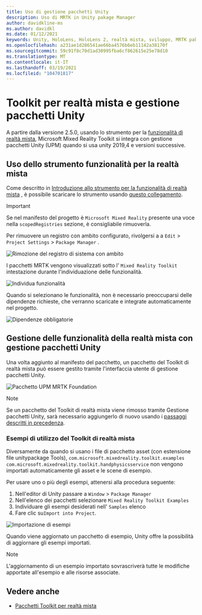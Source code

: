```yaml
---
title: Uso di gestione pacchetti Unity
description: Uso di MRTK in Unity pakage Manager
author: davidkline-ms
ms.author: davidkl
ms.date: 01/12/2021
keywords: Unity, HoloLens, HoloLens 2, realtà mista, sviluppo, MRTK pakages,
ms.openlocfilehash: a231ae1d286541ae66ba4576b6eb11142a38170f
ms.sourcegitcommit: 59c91f8c70d1ad30995fba6cf862615e25e78d10
ms.translationtype: MT
ms.contentlocale: it-IT
ms.lasthandoff: 03/19/2021
ms.locfileid: "104701817"
---
```

# <a name="mixed-reality-toolkit-and-unity-package-manager"></a>Toolkit per realtà mista e gestione pacchetti Unity

A partire dalla versione 2.5.0, usando lo strumento per la [funzionalità di realtà mista](https://aka.ms/MRFeatureToolDocs), Microsoft Mixed Reality Toolkit si integra con gestione pacchetti Unity (UPM) quando si usa unity 2019,4 e versioni successive.

## <a name="using-the-mixed-reality-feature-tool"></a>Uso dello strumento funzionalità per la realtà mista

Come descritto in [Introduzione allo strumento per la funzionalità di realtà mista](https://aka.ms/MRFeatureToolDocs) , è possibile scaricare lo strumento usando [questo collegamento](https://aka.ms/MRFeatureTool).

> [!IMPORTANT]
> Se nel manifesto del progetto è `Microsoft Mixed Reality` presente una voce nella `scopedRegistries` sezione, è consigliabile rimuoverla.
>
> Per rimuovere un registro con ambito configurato, rivolgersi a a `Edit`  >  `Project Settings`  >  `Package Manager` .
>
> ![Rimozione del registro di sistema con ambito](../features/images/packaging/RemoveScopedRegistry.png)

I pacchetti MRTK vengono visualizzati sotto l' `Mixed Reality Toolkit` intestazione durante l'individuazione delle funzionalità.

![Individua funzionalità](../features/images/packaging/DiscoverFeatures.png)

Quando si selezionano le funzionalità, non è necessario preoccuparsi delle dipendenze richieste, che verranno scaricate e integrate automaticamente nel progetto.

![Dipendenze obbligatorie](../features/images/packaging/RequiredDependencies.png)

## <a name="managing-mixed-reality-features-with-the-unity-package-manager"></a>Gestione delle funzionalità della realtà mista con gestione pacchetti Unity

Una volta aggiunto al manifesto del pacchetto, un pacchetto del Toolkit di realtà mista può essere gestito tramite l'interfaccia utente di gestione pacchetti Unity.

![Pacchetto UPM MRTK Foundation](../features/images/packaging/MRTK_FoundationUPM.png)

> [!NOTE]
> Se un pacchetto del Toolkit di realtà mista viene rimosso tramite Gestione pacchetti Unity, sarà necessario aggiungerlo di nuovo usando i [passaggi descritti in precedenza](#using-the-mixed-reality-feature-tool).

### <a name="using-mixed-reality-toolkit-examples"></a>Esempi di utilizzo del Toolkit di realtà mista

Diversamente da quando si usano i file di pacchetto asset (con estensione file unitypackage Tools), `com.microsoft.mixedreality.toolkit.examples` `com.microsoft.mixedreality.toolkit.handphysicsservice` non vengono importati automaticamente gli asset e le scene di esempio.

Per usare uno o più degli esempi, attenersi alla procedura seguente:

1. Nell'editor di Unity passare a `Window` > `Package Manager`
1. Nell'elenco dei pacchetti selezionare `Mixed Reality Toolkit Examples`
1. Individuare gli esempi desiderati nell' `Samples` elenco
1. Fare clic su`Import into Project`.

![Importazione di esempi](../features/images/packaging/MRTK_ExamplesUpm.png)

Quando viene aggiornato un pacchetto di esempio, Unity offre la possibilità di aggiornare gli esempi importati.

> [!NOTE]
> L'aggiornamento di un esempio importato sovrascriverà tutte le modifiche apportate all'esempio e alle risorse associate.

## <a name="see-also"></a>Vedere anche

- [Pacchetti Toolkit per realtà mista](../packages/mrtk-packages.md)
